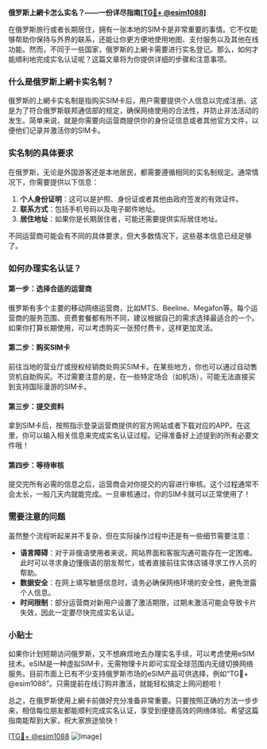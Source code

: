 **俄罗斯上網卡怎么实名？——一份详尽指南[[TG💪+ @esim1088](https://t.me/s/esim1088)]**

在俄罗斯旅行或者长期居住，拥有一张本地的SIM卡是非常重要的事情。它不仅能够帮助你保持与外界的联系，还能让你更方便地使用地图、支付服务以及其他在线功能。然而，不同于一些国家，俄罗斯的上網卡需要进行实名登记。那么，如何才能顺利地完成实名认证呢？这篇文章将为你提供详细的步骤和注意事项。

### 什么是俄罗斯上網卡实名制？

俄罗斯的上網卡实名制是指购买SIM卡后，用户需要提供个人信息以完成注册。这是为了符合俄罗斯联邦通信部的规定，确保网络使用的合法性，并防止非法活动的发生。简单来说，就是你需要向运营商提供你的身份证信息或者其他官方文件，以便他们记录并激活你的SIM卡。

### 实名制的具体要求

在俄罗斯，无论是外国游客还是本地居民，都需要遵循相同的实名制规定。通常情况下，你需要提供以下信息：

1. **个人身份证明**：这可以是护照、身份证或者其他由政府签发的有效证件。
2. **联系方式**：包括手机号码以及电子邮件地址。
3. **居住地址**：如果你是长期居住者，可能还需要提供实际居住地址。

不同运营商可能会有不同的具体要求，但大多数情况下，这些基本信息已经足够了。

### 如何办理实名认证？

#### 第一步：选择合适的运营商

俄罗斯有多个主要的移动网络运营商，比如MTS、Beeline、Megafon等。每个运营商的服务范围、资费套餐都有所不同，建议根据自己的需求选择最适合的一个。如果你打算长期使用，可以考虑购买一张预付费卡，这样更加灵活。

#### 第二步：购买SIM卡

前往当地的营业厅或授权经销商处购买SIM卡。在某些地方，你也可以通过自动售货机自助购买。不过需要注意的是，在一些特定场合（如机场），可能无法直接买到支持国际漫游的SIM卡。

#### 第三步：提交资料

拿到SIM卡后，按照指示登录运营商提供的官方网站或者下载对应的APP。在这里，你可以输入相关信息来完成实名认证过程。记得准备好上述提到的所有必要文件哦！

#### 第四步：等待审核

提交完所有必需的信息之后，运营商会对你提交的内容进行审核。这个过程通常不会太长，一般几天内就能完成。一旦审核通过，你的SIM卡就可以正常使用了！

### 需要注意的问题

虽然整个流程听起来并不复杂，但在实际操作过程中还是有一些细节需要注意：

- **语言障碍**：对于非俄语使用者来说，网站界面和客服沟通可能存在一定困难。此时可以寻求身边懂俄语的朋友帮忙，或者直接前往实体店铺寻求工作人员的帮助。
- **数据安全**：在网上填写敏感信息时，请务必确保网络环境的安全性，避免泄露个人信息。
- **时间限制**：部分运营商对新用户设置了激活期限，过期未激活可能会导致卡片失效，因此一定要尽快完成实名认证。

### 小贴士

如果你计划短期访问俄罗斯，又不想麻烦地去办理实名手续，可以考虑使用eSIM技术。eSIM是一种虚拟SIM卡，无需物理卡片即可实现全球范围内无缝切换网络服务。目前市面上已有不少支持俄罗斯市场的eSIM产品可供选择，例如“TG💪+ @esim1088”。只需提前在线订购并激活，就能轻松搞定上网问题啦！

总之，在俄罗斯使用上網卡前做好充分准备非常重要。只要按照正确的方法一步步来，相信每位朋友都能顺利完成实名认证，享受到便捷高效的网络体验。希望这篇指南能帮到大家，祝大家旅途愉快！

[[TG💪+ @esim1088](https://t.me/s/esim1088) ![Image](https://i.postimg.cc/4NQfJmqS/Snipaste-2025-05-13-00-14-12.png)]